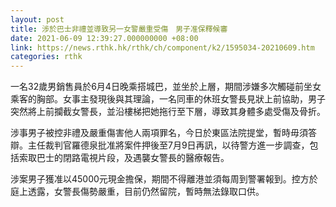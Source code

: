 ```yaml
---
layout: post
title: 涉於巴士非禮並導致另一女警嚴重受傷　男子准保釋候審
date: 2021-06-09 12:39:27.000000000 +08:00
link: https://news.rthk.hk/rthk/ch/component/k2/1595034-20210609.htm
categories: rthk
---
```


一名32歲男銷售員於6月4日晚乘搭城巴，並坐於上層，期間涉嫌多次觸碰前坐女乘客的胸部。女事主發現後與其理論，一名同車的休班女警長見狀上前協助，男子突然將上前攔截女警長，並沿樓梯把她拖行至下層，導致其身體多處受傷及骨折。

涉事男子被控非禮及嚴重傷害他人兩項罪名，今日於東區法院提堂，暫時毋須答辯。主任裁判官羅德泉批准將案件押後至7月9日再訊，以待警方進一步調查，包括索取巴士的閉路電視片段，及遇襲女警長的醫療報告。

涉案男子獲准以45000元現金擔保，期間不得離港並須每周到警署報到。控方於庭上透露，女警長傷勢嚴重，目前仍然留院，暫時無法錄取口供。
